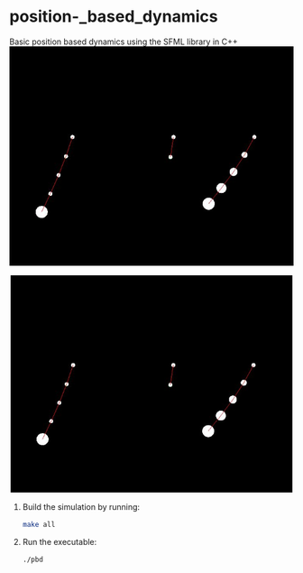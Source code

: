 # position-_based_dynamics
Basic position based dynamics using the SFML library in C++![Simulation Demo](simulation.jpg)

<div align="center">
  <img src="simulation.jpg" alt="Simulation Demo" width="500">
</div>

1. Build the simulation by running:
   ```bash
   make all
   ```
2. Run the executable:
   ```bash
   ./pbd
   ```



